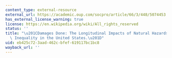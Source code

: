 ```yaml
---
content_type: external-resource
external_url: https://academic.oup.com/socpro/article/66/3/448/5074453
has_external_license_warning: true
license: https://en.wikipedia.org/wiki/All_rights_reserved
status: ''
title: "\u201CDamages Done: The Longitudinal Impacts of Natural Hazards on Wealth\
  \ Inequality in the United States.\u201D"
uid: eb425c72-3aad-462c-bfef-619117bc1bc8
wayback_url: ''
---
```

